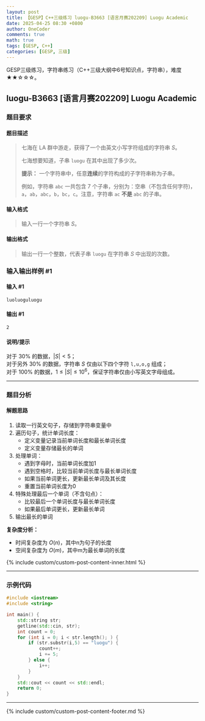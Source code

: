 ```yaml
---
layout: post
title: 【GESP】C++三级练习 luogu-B3663 [语言月赛202209] Luogu Academic
date: 2025-04-25 08:30 +0800
author: OneCoder
comments: true
math: true
tags: [GESP, C++]
categories: [GESP, 三级]
---
```

GESP三级练习，字符串练习（C++三级大纲中6号知识点，字符串），难度★★☆☆☆。

<!--more-->

## luogu-B3663 [语言月赛202209] Luogu Academic

### 题目要求

#### 题目描述

>七海在 LA 群中游走，获得了一个由英文小写字符组成的字符串 $S$。
>
>七海想要知道，子串 `luogu` 在其中出现了多少次。
>
>**提示：**  一个字符串中，任意**连续**的字符构成的子字符串称为子串。
>
>例如，字符串 `abc` 一共包含 7 个子串，分别为：空串（不包含任何字符)，`a`，`ab`，`abc`，`b`，`bc`，`c`。注意，字符串 `ac` **不是** `abc` 的子串。

#### 输入格式

>输入一行一个字符串 $S$。

#### 输出格式

>输出一行一个整数，代表子串 `luogu` 在字符串 $S$ 中出现的次数。

### 输入输出样例 #1

#### 输入 #1

```console
luoluoguluogu
```

#### 输出 #1

```console
2
```

#### 说明/提示

对于 $30\%$ 的数据，$|S| < 5$；  
对于另外 $30\%$ 的数据，字符串 $S$ 仅由以下四个字符 `l,u,o,g` 组成；  
对于 $100\%$ 的数据，$1 \le |S| \le 10^6$，保证字符串仅由小写英文字母组成。

---

### 题目分析

#### 解题思路

1. 读取一行英文句子，存储到字符串变量中
2. 遍历句子，统计单词长度：
   - 定义变量记录当前单词长度和最长单词长度
   - 定义变量存储最长的单词
3. 处理单词：
   - 遇到字母时，当前单词长度加1
   - 遇到空格时，比较当前单词长度与最长单词长度
   - 如果当前单词更长，更新最长单词及其长度
   - 重置当前单词长度为0
4. 特殊处理最后一个单词（不含句点）：
   - 比较最后一个单词长度与最长单词长度
   - 如果最后单词更长，更新最长单词
5. 输出最长的单词

**复杂度分析：**

- 时间复杂度为 $O(n)$，其中n为句子的长度
- 空间复杂度为 $O(m)$，其中m为最长单词的长度
  
{% include custom/custom-post-content-inner.html %}

---

### 示例代码

```cpp
#include <iostream>
#include <string>

int main() {
    std::string str;
    getline(std::cin, str);
    int count = 0;
    for (int i = 0; i < str.length(); ) {
        if (str.substr(i,5) == "luogu") {
            count++;
            i += 5;
        } else {
            i++;
        }
    }
    std::cout << count << std::endl;
    return 0;
}
```

---

{% include custom/custom-post-content-footer.md %}
